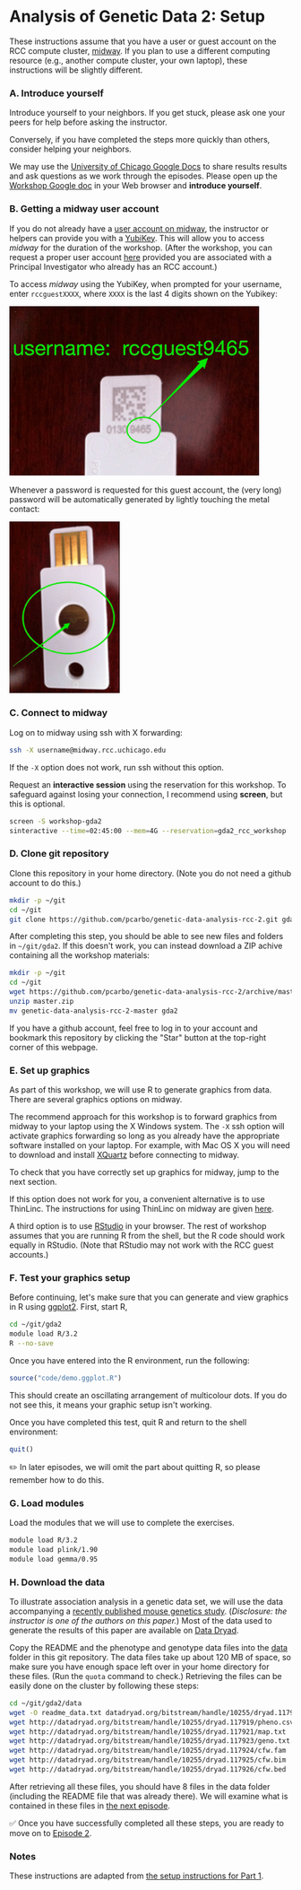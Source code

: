 # Analysis of Genetic Data 2: Setup

These instructions assume that you have a user or guest account on the
RCC compute cluster, [midway](https://rcc.uchicago.edu/docs). If you
plan to use a different computing resource (e.g., another compute
cluster, your own laptop), these instructions will be slightly
different.

### A. Introduce yourself

Introduce yourself to your neighbors. If you get stuck, please ask one
your peers for help before asking the instructor.

Conversely, if you have completed the steps more quickly than others,
consider helping your neighbors.

We may use the
[University of Chicago Google Docs](http://gdocs.uchicago.edu) to
share results results and ask questions as we work through the
episodes. Please open up the
[Workshop Google doc](http://tinyurl.com/h46hnm2) in your Web browser
and **introduce yourself**.

### B. Getting a midway user account

If you do not already have a
[user account on midway](http://rcc.uchicago.edu/getting-started/request-account),
the instructor or helpers can provide you with a
[YubiKey](https://www.yubico.com/start). This will allow you to access
*midway* for the duration of the workshop. (After the workshop, you
can request a proper user account
[here](https://rcc.uchicago.edu/getting-started/general-user-account-request)
provided you are associated with a Principal Investigator who already
has an RCC account.)

To access *midway* using the YubiKey, when prompted for your username,
enter `rccguestXXXX`, where `XXXX` is the last 4 digits shown on the
Yubikey:

![How to get username from YubiKey](/images/yubikey1.gif)

Whenever a password is requested for this guest account, the (very
long) password will be automatically generated by lightly touching the
metal contact:

![How to generate password from YubiKey](/images/yubikey2.gif)

### C. Connect to midway

Log on to midway using ssh with X forwarding:

```bash
ssh -X username@midway.rcc.uchicago.edu
```

If the `-X` option does not work, run ssh without this option.

Request an **interactive session** using the reservation for this
workshop. To safeguard against losing your connection, I recommend
using **screen**, but this is optional.

```bash
screen -S workshop-gda2
sinteractive --time=02:45:00 --mem=4G --reservation=gda2_rcc_workshop
```

### D. Clone git repository

Clone this repository in your home directory. (Note you do not need a
github account to do this.)

```bash
mkdir -p ~/git
cd ~/git
git clone https://github.com/pcarbo/genetic-data-analysis-rcc-2.git gda2
```

After completing this step, you should be able to see new files and
folders in `~/git/gda2`. If this doesn't work, you can instead
download a ZIP achive containing all the workshop materials:

```bash
mkdir -p ~/git
cd ~/git
wget https://github.com/pcarbo/genetic-data-analysis-rcc-2/archive/master.zip
unzip master.zip
mv genetic-data-analysis-rcc-2-master gda2
```

If you have a github account, feel free to log in to your account and
bookmark this repository by clicking the "Star" button at the
top-right corner of this webpage.

### E. Set up graphics

As part of this workshop, we will use R to generate graphics from
data. There are several graphics options on midway.

The recommend approach for this workshop is to forward graphics from
midway to your laptop using the X Windows system. The `-X` ssh option
will activate graphics forwarding so long as you already have the
appropriate software installed on your laptop. For example, with Mac
OS X you will need to download and install
[XQuartz](http://www.xquartz.org) before connecting to midway.

To check that you have correctly set up graphics for midway, jump to
the next section.

If this option does not work for you, a convenient alternative is to
use ThinLinc. The instructions for using ThinLinc on midway are given
[here](https://rcc.uchicago.edu/docs/connecting/index.html#connecting-with-thinlinc). 

A third option is to use [RStudio](https://rstudio.rcc.uchicago.edu)
in your browser. The rest of workshop assumes that you are running R
from the shell, but the R code should work equally in RStudio. (Note
that RStudio may not work with the RCC guest accounts.)

### F. Test your graphics setup

Before continuing, let's make sure that you can generate and view
graphics in R using [ggplot2](http://ggplot2.org). First, start R,

```bash
cd ~/git/gda2
module load R/3.2
R --no-save
```

Once you have entered into the R environment, run the following:

```R
source("code/demo.ggplot.R")
```

This should create an oscillating arrangement of multicolour dots. If
you do not see this, it means your graphic setup isn't working.

Once you have completed this test, quit R and return to the shell
environment:

```R
quit()
```

:pencil2: In later episodes, we will omit the part about quitting R, 
so please remember how to do this.

### G. Load modules

Load the modules that we will use to complete the exercises.
  
```bash
module load R/3.2
module load plink/1.90
module load gemma/0.95
```

### H. Download the data

To illustrate association analysis in a genetic data set, we will use
the data accompanying a
[recently published mouse genetics study](http://dx.doi.org/10.1038/ng.3609).
(*Disclosure: the instructor is one of the authors on this paper.*)
Most of the data used to generate the results of this paper are
available on [Data Dryad](http://dx.doi.org/10.5061/dryad.2rs41).

Copy the README and the phenotype and genotype data files into the
[data](data) folder in this git repository. The data files take up
about 120 MB of space, so make sure you have enough space left over in
your home directory for these files. (Run the `quota` command to
check.) Retrieving the files can be easily done on the cluster by
following these steps:

```bash
cd ~/git/gda2/data
wget -O readme_data.txt datadryad.org/bitstream/handle/10255/dryad.117919/README.txt
wget http://datadryad.org/bitstream/handle/10255/dryad.117919/pheno.csv
wget http://datadryad.org/bitstream/handle/10255/dryad.117921/map.txt
wget http://datadryad.org/bitstream/handle/10255/dryad.117923/geno.txt.gz
wget http://datadryad.org/bitstream/handle/10255/dryad.117924/cfw.fam
wget http://datadryad.org/bitstream/handle/10255/dryad.117925/cfw.bim
wget http://datadryad.org/bitstream/handle/10255/dryad.117926/cfw.bed
```

After retrieving all these files, you should have 8 files in the data
folder (including the README file that was already there). We will
examine what is contained in these files in
[the next episode](02-explore-data.md).

:white_check_mark: Once you have successfully completed all these
steps, you are ready to move on to [Episode 2](02-explore-data.md).

### Notes

These instructions are adapted from [the setup instructions for
Part 1](https://github.com/pcarbo/genetic-data-analysis-rcc-1/blob/master/episodes/01-setup.md).
